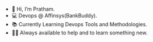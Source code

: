 - 👋 Hi, I’m Pratham.
- 💻 Devops @ Affinsys(BankBuddy).
- 📚 Currently Learning Devops Tools and Methodologies.
- ✌🏻 Always available to help and to learn something new.
<!---
Pratham-Affinsys/Pratham-Affinsys is a ✨- special- ✨ repository because its `README.md` (this file) appears on your GitHub profile.
You can click the Preview link to take a look at your changes.
--->
